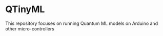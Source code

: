# QTinyML
This repository focuses on running Quantum ML models on Arduino and other micro-controllers
